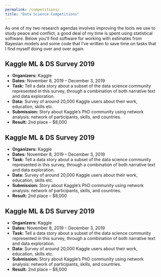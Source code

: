 ```yaml
---
permalink: /competitions/
title: "Data Science Competitions"
---
```


As one of my two research agendas involves improving the tools we use to study peace and conflict, a good deal of my time is spent using statistical software. Below you'll find software for working with estimates from Bayesian models and some code that I've written to save time on tasks that I find myself doing over and over again.

## Kaggle ML & DS Survey 2019

- <strong>Organizers:</strong> Kaggle
- <strong>Dates:</strong> November 8, 2019 – December 3, 2019
- <strong>Task:</strong> Tell a data story about a subset of the data science community represented in this survey, through a combination of both narrative text and data exploration.
- <strong>Data:</strong> Survey of around 20,000 Kaggle users about their work, education, skills etc.
- <strong>Submission:</strong> Story about Kaggle’s PhD community using network analysis: network of participants, skills, and countries.
- <strong>Result:</strong> 2nd place – $8,000

## Kaggle ML & DS Survey 2019

- <strong>Organizers:</strong> Kaggle
- <strong>Dates:</strong> November 8, 2019 – December 3, 2019
- <strong>Task:</strong> Tell a data story about a subset of the data science community represented in this survey, through a combination of both narrative text and data exploration.
- <strong>Data:</strong> Survey of around 20,000 Kaggle users about their work, education, skills etc.
- <strong>Submission:</strong> Story about Kaggle’s PhD community using network analysis: network of participants, skills, and countries.
- <strong>Result:</strong> 2nd place – $8,000

## Kaggle ML & DS Survey 2019

- <strong>Organizers:</strong> Kaggle
- <strong>Dates:</strong> November 8, 2019 – December 3, 2019
- <strong>Task:</strong> Tell a data story about a subset of the data science community represented in this survey, through a combination of both narrative text and data exploration.
- <strong>Data:</strong> Survey of around 20,000 Kaggle users about their work, education, skills etc.
- <strong>Submission:</strong> Story about Kaggle’s PhD community using network analysis: network of participants, skills, and countries.
- <strong>Result:</strong> 2nd place – $8,000
